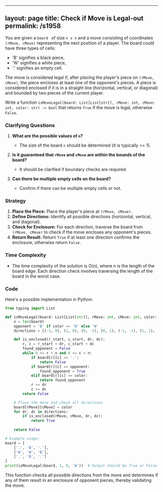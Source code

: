 
---
layout: page
title:  Check if Move is Legal-out
permalink: /s1958
---

You are given a  `board ` of size `n x n` and a move consisting of coordinates `(rMove, cMove)` representing the next position of a player. The board could have three types of cells:
- 'B' signifies a black piece,
- 'W' signifies a white piece,
- '.' signifies an empty cell.

The move is considered legal if, after placing the player's piece on `(rMove, cMove)`, the piece encloses at least one of the opponent's pieces. A piece is considered enclosed if it is in a straight line (horizontal, vertical, or diagonal) and bounded by two pieces of the current player.

Write a function `isMoveLegal(board: List[List[str]], rMove: int, cMove: int, color: str) -> bool` that returns `True` if the move is legal, otherwise `False`.

### Clarifying Questions

1. **What are the possible values of `n`?**
   - The size of the board `n` should be determined (it is typically >= 1).

2. **Is it guaranteed that `rMove` and `cMove` are within the bounds of the board?**
   - It should be clarified if boundary checks are required.

3. **Can there be multiple empty cells on the board?**
   - Confirm if there can be multiple empty cells or not.

### Strategy

1. **Place the Piece:** Place the player's piece at `(rMove, cMove)`.
2. **Define Directions:** Identify all possible directions (horizontal, vertical, and diagonal).
3. **Check for Enclosure:** For each direction, traverse the board from `(rMove, cMove)` to check if the move encloses any opponent's pieces.
4. **Return Result:** Return `True` if at least one direction confirms the enclosure, otherwise return `False`.

### Time Complexity

- The time complexity of the solution is O(n), where n is the length of the board edge. Each direction check involves traversing the length of the board in the worst case.

### Code

Here's a possible implementation in Python:

```python
from typing import List

def isMoveLegal(board: List[List[str]], rMove: int, cMove: int, color: str) -> bool:
    n = len(board)
    opponent = 'B' if color == 'W' else 'W'
    directions = [(-1, 0), (1, 0), (0, -1), (0, 1), (-1, -1), (1, 1), (-1, 1), (1, -1)]

    def is_enclosed(r_start, c_start, dr, dc):
        r, c = r_start + dr, c_start + dc
        found_opponent = False
        while 0 <= r < n and 0 <= c < n:
            if board[r][c] == '.':
                return False
            if board[r][c] == opponent:
                found_opponent = True
            elif board[r][c] == color:
                return found_opponent
            r += dr
            c += dc
        return False

    # Place the move and check all directions
    board[rMove][cMove] = color
    for dr, dc in directions:
        if is_enclosed(rMove, cMove, dr, dc):
            return True
        
    return False

# Example usage:
board = [
    ['.', 'B', '.'],
    ['W', 'W', 'B'],
    ['.', 'B', '.']
]
print(isMoveLegal(board, 1, 0, 'W'))  # Output should be True or False depending on the legality of the move
```

This function checks all possible directions from the move and determines if any of them result in an enclosure of opponent pieces, thereby validating the move.